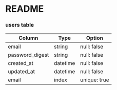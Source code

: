 # README

### users table
|Column   |Type  |Option|
|---------|------|------|
|email    |string|null: false|
|password_digest |string|null: false|
|created_at|datetime|null: false|
|updated_at|datetime|null: false|
|email|index|unique: true|
